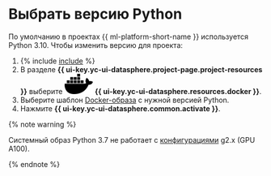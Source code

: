 # Выбрать версию Python

По умолчанию в проектах {{ ml-platform-short-name }} используется Python 3.10. Чтобы изменить версию для проекта:

1. {% include [include](../../../_includes/datasphere/ui-find-project.md) %}
1. В разделе **{{ ui-key.yc-ui-datasphere.project-page.project-resources }}** выберите ![docker](../../../_assets/datasphere/docker.svg) **{{ ui-key.yc-ui-datasphere.resources.docker }}**.
1. Выберите шаблон [Docker-образа](../../concepts/docker.md) с нужной версией Python.
1. Нажмите **{{ ui-key.yc-ui-datasphere.common.activate }}**.

{% note warning %}

Системный образ Python 3.7 не работает с [конфигурациями](../../concepts/configurations.md) g2.x (GPU A100).

{% endnote %}